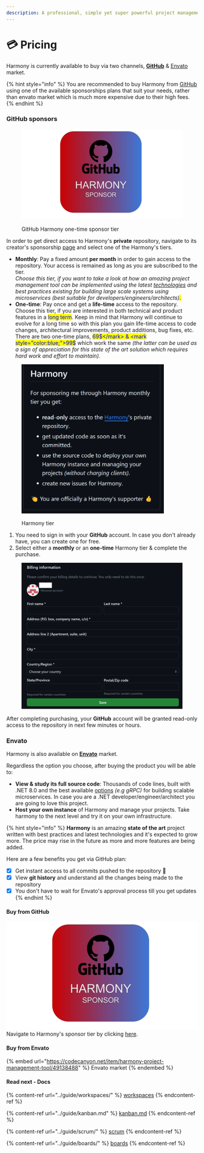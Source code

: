 ```yaml
---
description: A professional, simple yet super powerful project management tool.
---
```


# 💳 Pricing

Harmony is currently available to buy via two channels, [**GitHub**](https://github.com/sponsors/chsakell) &  [Envato](https://codecanyon.net/item/harmony-project-management-tool/49138488) market.

{% hint style="info" %}
You are recommended to buy Harmony from [GitHub](https://github.com/sponsors/chsakell) using one of the available sponsorships plans that suit your needs, rather than envato market which is much more expensive due to their high fees.&#x20;
{% endhint %}

### GitHub sponsors

<figure><img src="../.gitbook/assets/harmony-sponsor-link.png" alt="" width="563"><figcaption><p>GitHub Harmony one-time sponsor tier</p></figcaption></figure>

In order to get direct access to Harmony's **private** repository, navigate to its creator's sponsorship [page](https://github.com/sponsors/chsakell) and select one of the Harmony's tiers.&#x20;

* **Monthly**: Pay a fixed amount **per month** in order to gain access to the repository. Your access is remained as long as you are subscribed to the tier. \
  _Choose this tier, if you want to take a look at how an amazing project management tool can be implemented using the latest_ [_technologies_](technology.md) _and best practices existing for building large scale systems using microservices (best suitable for developers/engineers/architects)_<mark style="color:blue;">.</mark>
* **One-time**: Pay once and get a **life-time** access to the repository.  \
  Choose this tier, if you are interested in both technical and product features in a <mark style="color:blue;">long term</mark>. Keep in mind that Harmony will continue to evolve for a long time so with this plan you gain life-time access to code changes, architectural improvements, product additions, bug fixes, etc.\
  There are two one-time plans, <mark style="color:blue;">69$</mark> & <mark style="color:blue;">99$</mark> which work the same _(the latter can be used as a sign of appreciation for this state of the art solution which requires hard work and effort to maintain)._

<figure><img src="../.gitbook/assets/harmony-monthly-tier.png" alt="" width="375"><figcaption><p>Harmony tier</p></figcaption></figure>

1. You need to sign in with your **GitHub** account. In case you don't already have, you can create one for free.
2. Select either a **monthly** or an **one-time** Harmony tier & complete the purchase.

<figure><img src="../.gitbook/assets/github-sponsors-billing.png" alt="" width="563"><figcaption></figcaption></figure>

After completing purchasing, your **GitHub** account will be granted read-only access to the repository in next few minutes or hours.

### Envato

Harmony is also available on [**Envato**](https://codecanyon.net/item/harmony-project-management-tool/49138488) market.&#x20;

Regardless the option you choose, after buying the product you will be able to:

* **View & study its full source code**: Thousands of code lines, built with .NET 8.0 and the best available [options](technology.md) _(e.g gRPC)_ for building scalable microservices. In case you are a .NET developer/engineer/architect you are going to love this project.
* **Host your own instance** of Harmony and manage your projects. Take harmony to the next level and try it on your own infrastructure.

{% hint style="info" %}
**Harmony** is an amazing **state of the art** project written with best practices and latest technologies and it's expected to grow more. The price may rise in the future as more and more features are being added.

Here are a few benefits you get via GitHub plan:

* [x] Get instant access to all commits pushed to the repository :muscle:&#x20;
* [x] View **git history** and understand all the changes being made to the repository
* [x] You don't have to wait for Envato's approval process till you get updates
{% endhint %}

#### Buy from GitHub

<img src="../.gitbook/assets/harmony-sponsor-link.png" alt="" data-size="original">Navigate to Harmony's sponsor tier by clicking [here](https://github.com/sponsors/chsakell).&#x20;

#### Buy from Envato

{% embed url="https://codecanyon.net/item/harmony-project-management-tool/49138488" %}
Envato market
{% endembed %}

#### Read next - Docs

{% content-ref url="../guide/workspaces/" %}
[workspaces](../guide/workspaces/)
{% endcontent-ref %}

{% content-ref url="../guide/kanban.md" %}
[kanban.md](../guide/kanban.md)
{% endcontent-ref %}

{% content-ref url="../guide/scrum/" %}
[scrum](../guide/scrum/)
{% endcontent-ref %}

{% content-ref url="../guide/boards/" %}
[boards](../guide/boards/)
{% endcontent-ref %}
